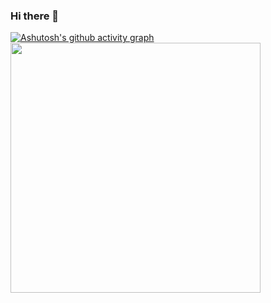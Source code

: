 ### Hi there 👋

<!--
**MadL11fe/MadL11fe** is a ✨ _special_ ✨ repository because its `README.md` (this file) appears on your GitHub profile.

Here are some ideas to get you started:

- 🔭 I’m currently working on ...
- 🌱 I’m currently learning ...
- 👯 I’m looking to collaborate on ...
- 🤔 I’m looking for help with ...
- 💬 Ask me about ...
- 📫 How to reach me: ...
- 😄 Pronouns: ...
- ⚡ Fun fact: ...
-->

[![Ashutosh's github activity graph](https://github-readme-activity-graph.vercel.app/graph?username=MadL11fe&theme=react)](https://github.com/ashutosh00710/github-readme-activity-graph)
<img src="https://github-readme-stats.vercel.app/api/top-langs/?username=MadL11fe&langs_count=8&theme=radical" width = 400/>
